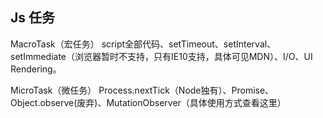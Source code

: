 ## Js 任务
MacroTask（宏任务）
script全部代码、setTimeout、setInterval、setImmediate（浏览器暂时不支持，只有IE10支持，具体可见MDN）、I/O、UI Rendering。

MicroTask（微任务）
Process.nextTick（Node独有）、Promise、Object.observe(废弃)、MutationObserver（具体使用方式查看这里）


